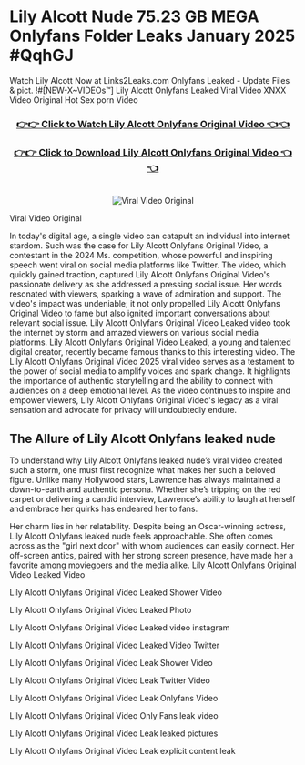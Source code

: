 # Lily Alcott Nude 75.23 GB MEGA Onlyfans Folder Leaks January 2025 #QqhGJ

Watch Lily Alcott Now at Links2Leaks.com Onlyfans Leaked - Update Files & pict. !#[NEW-X~VIDEOs™] Lily Alcott Onlyfans Leaked Viral Video XNXX Video Original Hot Sex porn Video
<br>
<div align="center">
<h3><a href="https://links2leaks.com/lilyalcott" rel="nofollow">👉👉 Click to Watch Lily Alcott Onlyfans Original Video 👈👈</a></h3>
<h3><a href="https://links2leaks.com/lilyalcott" rel="nofollow">👉👉 Click to Download Lily Alcott Onlyfans Original Video 👈👈</a></h3>
<br>
<a href="https://links2leaks.com/lilyalcott" rel="nofollow"><img src="https://i.ibb.co/Gkj2r4b/banner.png" alt="Viral Video Original" style="max-width: 100%; display: inline-block;" data-target="animated-image.originalImage"></a>
</div>

Viral Video Original

In today's digital age, a single video can catapult an individual into internet stardom. Such was the case for Lily Alcott Onlyfans Original Video, a contestant in the 2024 Ms. competition, whose powerful and inspiring speech went viral on social media platforms like Twitter.
The video, which quickly gained traction, captured Lily Alcott Onlyfans Original Video's passionate delivery as she addressed a pressing social issue. Her words resonated with viewers, sparking a wave of admiration and support. The video's impact was undeniable; it not only propelled Lily Alcott Onlyfans Original Video to fame but also ignited important conversations about relevant social issue.
Lily Alcott Onlyfans Original Video Leaked video took the internet by storm and amazed viewers on various social media platforms. Lily Alcott Onlyfans Original Video Leaked, a young and talented digital creator, recently became famous thanks to this interesting video.
The Lily Alcott Onlyfans Original Video 2025 viral video serves as a testament to the power of social media to amplify voices and spark change. It highlights the importance of authentic storytelling and the ability to connect with audiences on a deep emotional level. As the video continues to inspire and empower viewers, Lily Alcott Onlyfans Original Video's legacy as a viral sensation and advocate for privacy will undoubtedly endure.

<h2>The Allure of Lily Alcott Onlyfans leaked nude</h2>


To understand why Lily Alcott Onlyfans leaked nude’s viral video created such a storm, one must first recognize what makes her such a beloved figure. Unlike many Hollywood stars, Lawrence has always maintained a down-to-earth and authentic persona. Whether she’s tripping on the red carpet or delivering a candid interview, Lawrence’s ability to laugh at herself and embrace her quirks has endeared her to fans.

Her charm lies in her relatability. Despite being an Oscar-winning actress, Lily Alcott Onlyfans leaked nude feels approachable. She often comes across as the "girl next door" with whom audiences can easily connect. Her off-screen antics, paired with her strong screen presence, have made her a favorite among moviegoers and the media alike.
Lily Alcott Onlyfans Original Video Leaked Video

Lily Alcott Onlyfans Original Video Leaked Shower Video

Lily Alcott Onlyfans Original Video Leaked Photo

Lily Alcott Onlyfans Original Video Leaked video instagram

Lily Alcott Onlyfans Original Video Leaked Video Twitter

Lily Alcott Onlyfans Original Video Leak Shower Video

Lily Alcott Onlyfans Original Video Leak Twitter Video

Lily Alcott Onlyfans Original Video Leak Onlyfans Video

Lily Alcott Onlyfans Original Video Only Fans leak video

Lily Alcott Onlyfans Original Video Leak leaked pictures

Lily Alcott Onlyfans Original Video Leak explicit content leak